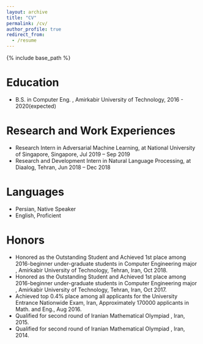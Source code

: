 ```yaml
---
layout: archive
title: "CV"
permalink: /cv/
author_profile: true
redirect_from:
  - /resume
---
```


{% include base_path %}

Education
======
* B.S. in Computer Eng. , Amirkabir University of Technology, 2016 - 2020(expected)

<!-- * M.S. in Jekyll, GitHub University, 2014
* Ph.D in Version Control Theory, GitHub University, 2018 (expected) -->
<!-- 
Work experience
======
* Summer 2015: Research Assistant
  * Github University
  * Duties included: Tagging issues
  * Supervisor: Professor Git

* Fall 2015: Research Assistant
  * Github University
  * Duties included: Merging pull requests
  * Supervisor: Professor Hub
   -->
<!-- 
Skills
======
* Programming Languages
  * Python
    * Tensorflow
    * NLTK
    * Gensim
    * Lucene

  * JAVA
    * Core JAVA
    * Swing
    * Socket Programing
  * MATLAB
* Databases
  * MySQL
--->
Research and Work Experiences
======
* Research Intern in Adversarial Machine Learning, at National University of Singapore, Singapore, Jul 2019 – Sep 2019
* Research and Development Intern in Natural Language Processing, at Diaalog, Tehran, Jun 2018 – Dec 2018

  
Languages
======
* Persian, Native Speaker
* English, Proficient


<!---
Teaching Asisstanship
======
* Linear Algebra under supervision of Prof. Nazerfard AmirKabir University of Technology, Sep 2018 – Jan 2019  
*  Advanced Programing under supervision of Prof. Kalbasi AmirKabir University of Technology, Sep 2018 – Jan 2019 
*  Advanced Programing under supervision of Prof. Noorhoseini AmirKabir University of Technology, Feb 2018 – Jun 2018
 ---> 
    
Honors
======
* Honored as the Outstanding Student and Achieved 1st place among 2016-beginner
under-graduate students in Computer Engineering major , Amirkabir University
of Technology, Tehran, Iran, Oct 2018.
* Honored as the Outstanding Student and Achieved 1st place among 2016-beginner
under-graduate students in Computer Engineering major , Amirkabir University
of Technology, Tehran, Iran, Oct 2017.
* Achieved top 0.4% place among all applicants for the University Entrance Nationwide
Exam, Iran, Approximately 170000 applicants in Math. and Eng., Aug 2016.
* Qualified for second round of Iranian Mathematical Olympiad , Iran, 2015.
* Qualified for second round of Iranian Mathematical Olympiad , Iran, 2014.
